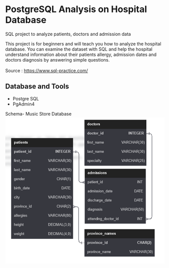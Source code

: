 # PostgreSQL Analysis on Hospital Database
SQL project to analyze patients, doctors and admission data

This project is for beginners and will teach you how to analyze the hospital database. You can examine the dataset with SQL and help the hospital understand information about their patients allergy, admission dates and doctors diagnosis by answering simple questions. <br>
<br>
Source : https://www.sql-practice.com/

## Database and Tools
* Postgre SQL
* PgAdmin4

Schema- Music Store Database  
![HospitalDatabaseSchema](https://github.com/muzzymoose/Data-Science-Projects/blob/main/Hospital%20Database/hostpitalschemas.png?raw=true)
